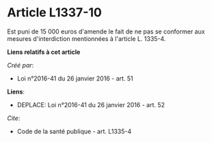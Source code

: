 # Article L1337-10

Est puni de 15 000 euros d'amende le fait de ne pas se conformer aux mesures d'interdiction mentionnées à l'article L.
1335-4.

**Liens relatifs à cet article**

_Créé par_:

  - Loi n°2016-41 du 26 janvier 2016 - art. 51

**Liens**:

  - DEPLACE: Loi n°2016-41 du 26 janvier 2016 - art. 52

_Cite_:

  - Code de la santé publique - art. L1335-4
